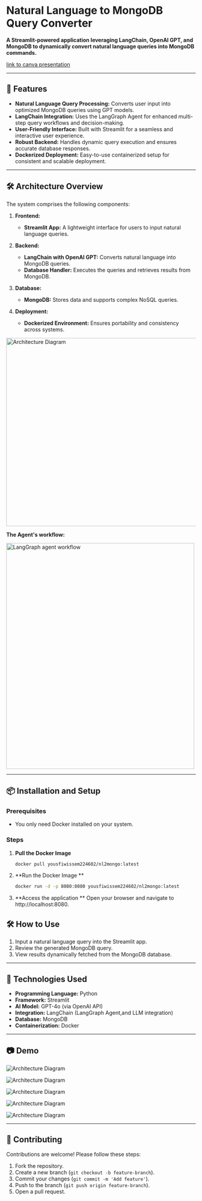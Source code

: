 # Natural Language to MongoDB Query Converter

**A Streamlit-powered application leveraging LangChain, OpenAI GPT, and MongoDB to dynamically convert natural language queries into MongoDB commands.**

[link to canva presentation](https://www.canva.com/design/DAGYf6u_Jic/7ozCMm6IMvFJy61cSKRQLA/edit?utm_content=DAGYf6u_Jic&utm_campaign=designshare&utm_medium=link2&utm_source=sharebutton)

---

## 🚀 Features

- **Natural Language Query Processing:** Converts user input into optimized MongoDB queries using GPT models.
- **LangChain Integration:** Uses the LangGraph Agent for enhanced multi-step query workflows and decision-making.
- **User-Friendly Interface:** Built with Streamlit for a seamless and interactive user experience.
- **Robust Backend:** Handles dynamic query execution and ensures accurate database responses.
- **Dockerized Deployment:** Easy-to-use containerized setup for consistent and scalable deployment.

---

## 🛠️ Architecture Overview

The system comprises the following components:

1. **Frontend:**
   - **Streamlit App:** A lightweight interface for users to input natural language queries.

2. **Backend:**
   - **LangChain with OpenAI GPT:** Converts natural language into MongoDB queries.
   - **Database Handler:** Executes the queries and retrieves results from MongoDB.

3. **Database:**
   - **MongoDB:** Stores data and supports complex NoSQL queries.

4. **Deployment:**
   - **Dockerized Environment:** Ensures portability and consistency across systems.

<img src="images/architecture.png" alt="Architecture Diagram" width="800" height="500">

**The Agent's workflow:**

<img src="images/agent_workflow.png" alt="LangGraph agent workflow" width="500" height="600">

---

## 📦 Installation and Setup

### Prerequisites
- You only need Docker installed on your system.

### Steps

1. **Pull the Docker Image**
   ```bash
   docker pull yousfiwissem224602/nl2mongo:latest
   ```
2. **Run the Docker Image **
   ```bash
   docker run -d -p 8080:8080 yousfiwissem224602/nl2mongo:latest
   ```
  3. **Access the application **
	  Open your browser and navigate to http://localhost:8080.

## 🛠️ How to Use

1.  Input a natural language query into the Streamlit app.
2.  Review the generated MongoDB query.
3.  View results dynamically fetched from the MongoDB database.

----------

## 🤖 Technologies Used

-   **Programming Language:** Python
-   **Framework:** Streamlit
-   **AI Model:** GPT-4o (via OpenAI API)
-   **Integration:** LangChain (LangGraph Agent,and LLM integration)
-   **Database:** MongoDB
-   **Containerization:** Docker

----
## 📷 Demo

![Architecture Diagram](images/example1.png)

![Architecture Diagram](images/example2.png)

![Architecture Diagram](images/example3.png)

![Architecture Diagram](images/example4.png)

![Architecture Diagram](images/example5.png)

----
## 🤝 Contributing

Contributions are welcome! Please follow these steps:

1.  Fork the repository.
2.  Create a new branch (`git checkout -b feature-branch`).
3.  Commit your changes (`git commit -m 'Add feature'`).
4.  Push to the branch (`git push origin feature-branch`).
5.  Open a pull request.
